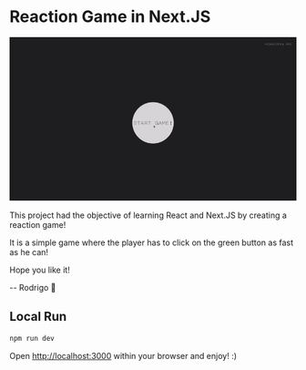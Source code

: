 # Reaction Game in Next.JS

![](public/Game_Example.gif)

This project had the objective of learning React and Next.JS by creating a reaction game! 

It is a simple game where the player has to click on the green button as fast as he can! 

Hope you like it!

-- Rodrigo 🐥

## Local Run

```bash
npm run dev
```

Open [http://localhost:3000](http://localhost:3000) within your browser and enjoy! :)